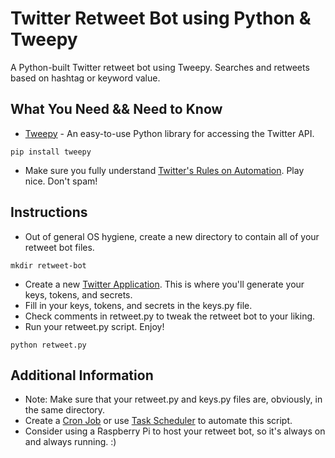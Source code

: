 # Twitter Retweet Bot using Python & Tweepy
A Python-built Twitter retweet bot using Tweepy. Searches and retweets based on hashtag or keyword value.

What You Need && Need to Know
----------

* [Tweepy](http://www.tweepy.org/) - An easy-to-use Python library for accessing the Twitter API.

`pip install tweepy`

* Make sure you fully understand [Twitter's Rules on Automation](https://support.twitter.com/articles/76915). Play nice. Don't spam! 

Instructions
----------

* Out of general OS hygiene, create a new directory to contain all of your retweet bot files.

`mkdir retweet-bot`

* Create a new [Twitter Application](https://apps.twitter.com/app/new). This is where you'll generate your keys, tokens, and secrets.
* Fill in your keys, tokens, and secrets in the keys.py file.
* Check comments in retweet.py to tweak the retweet bot to your liking.
* Run your retweet.py script. Enjoy! 

`python retweet.py`

Additional Information
----------
* Note: Make sure that your retweet.py and keys.py files are, obviously, in the same directory.
* Create a [Cron Job](https://code.tutsplus.com/tutorials/scheduling-tasks-with-cron-jobs--net-8800) or use [Task Scheduler](https://technet.microsoft.com/en-us/library/cc748993(v=ws.11).aspx) to automate this script.
* Consider using a Raspberry Pi to host your retweet bot, so it's always on and always running. :)

